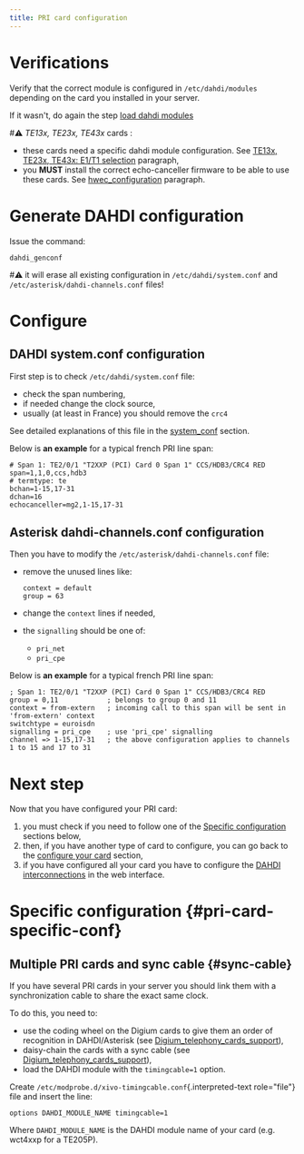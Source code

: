 ```yaml
---
title: PRI card configuration
---
```


# Verifications

Verify that the correct module is configured in `/etc/dahdi/modules` depending on the card you
installed in your server.

If it wasn't, do again the step [load dahdi modules](/uc-doc/administration/hardware/load_modules)

#:warning: _TE13x, TE23x, TE43x_ cards :

- these cards need a specific dahdi module configuration. See
  [TE13x, TE23x, TE43x: E1/T1 selection](/uc-doc/administration/hardware/load_modules#dahdi-linemode-selection)
  paragraph,
- you **MUST** install the correct echo-canceller firmware to be able to use these cards. See
  [hwec_configuration](/uc-doc/administration/hardware/echo_canceller) paragraph.

# Generate DAHDI configuration

Issue the command:

    dahdi_genconf

#:warning: it will erase all existing configuration in `/etc/dahdi/system.conf` and
`/etc/asterisk/dahdi-channels.conf` files!

# Configure

## DAHDI system.conf configuration

First step is to check `/etc/dahdi/system.conf` file:

- check the span numbering,
- if needed change the clock source,
- usually (at least in France) you should remove the `crc4`

See detailed explanations of this file in the
[system_conf](/uc-doc/administration/hardware/hardware) section.

Below is **an example** for a typical french PRI line span:

    # Span 1: TE2/0/1 "T2XXP (PCI) Card 0 Span 1" CCS/HDB3/CRC4 RED
    span=1,1,0,ccs,hdb3
    # termtype: te
    bchan=1-15,17-31
    dchan=16
    echocanceller=mg2,1-15,17-31

## Asterisk dahdi-channels.conf configuration

Then you have to modify the `/etc/asterisk/dahdi-channels.conf` file:

- remove the unused lines like:

      context = default
      group = 63

- change the `context` lines if needed,
- the `signalling` should be one of:
  - `pri_net`
  - `pri_cpe`

Below is **an example** for a typical french PRI line span:

    ; Span 1: TE2/0/1 "T2XXP (PCI) Card 0 Span 1" CCS/HDB3/CRC4 RED
    group = 0,11            ; belongs to group 0 and 11
    context = from-extern   ; incoming call to this span will be sent in 'from-extern' context
    switchtype = euroisdn
    signalling = pri_cpe    ; use 'pri_cpe' signalling
    channel => 1-15,17-31   ; the above configuration applies to channels 1 to 15 and 17 to 31

# Next step

Now that you have configured your PRI card:

1.  you must check if you need to follow one of the
    [Specific configuration](/uc-doc/administration/hardware/pri_configuration#pri-card-specific-conf)
    sections below,
2.  then, if you have another type of card to configure, you can go back to the
    [configure your card](/uc-doc/administration/hardware/card_configuration) section,
3.  if you have configured all your card you have to configure the
    [DAHDI interconnections](/uc-doc/administration/interconnections/introduction#interco-dahdi-conf)
    in the web interface.

# Specific configuration {#pri-card-specific-conf}

## Multiple PRI cards and sync cable {#sync-cable}

If you have several PRI cards in your server you should link them with a synchronization cable to
share the exact same clock.

To do this, you need to:

- use the coding wheel on the Digium cards to give them an order of recognition in DAHDI/Asterisk
  (see [Digium_telephony_cards_support](http://www.digium.com/en/support/telephony-cards)),
- daisy-chain the cards with a sync cable (see
  [Digium_telephony_cards_support](http://www.digium.com/en/support/telephony-cards)),
- load the DAHDI module with the `timingcable=1` option.

Create `/etc/modprobe.d/xivo-timingcable.conf`{.interpreted-text role="file"} file and insert the
line:

    options DAHDI_MODULE_NAME timingcable=1

Where `DAHDI_MODULE_NAME` is the DAHDI module name of your card (e.g. wct4xxp for a TE205P).
